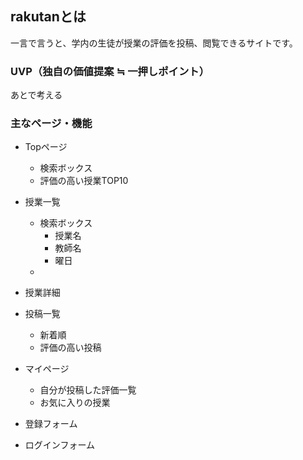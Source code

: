 ## rakutanとは
一言で言うと、学内の生徒が授業の評価を投稿、閲覧できるサイトです。

### UVP（独自の価値提案 ≒ 一押しポイント）
あとで考える

### 主なページ・機能
- Topページ
    - 検索ボックス
    - 評価の高い授業TOP10
- 授業一覧
    - 検索ボックス
        - 授業名
        - 教師名
        - 曜日
    - 
- 授業詳細
- 投稿一覧
    - 新着順
    - 評価の高い投稿

- マイページ
    - 自分が投稿した評価一覧
    - お気に入りの授業
- 登録フォーム
- ログインフォーム